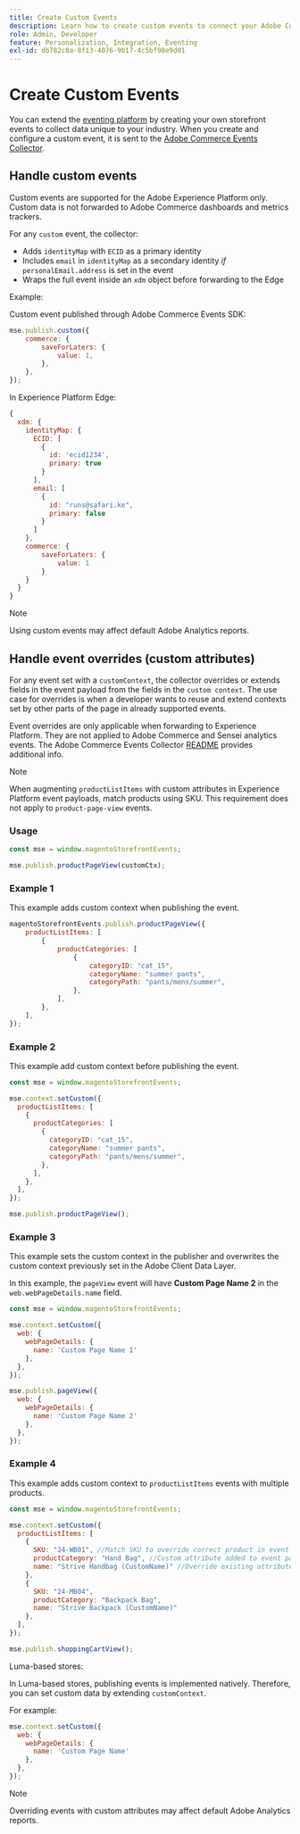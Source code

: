 ```yaml
---
title: Create Custom Events
description: Learn how to create custom events to connect your Adobe Commerce data to other Adobe DX products.
role: Admin, Developer
feature: Personalization, Integration, Eventing
exl-id: db782c0a-8f13-4076-9b17-4c5bf98e9d01
---
```

# Create Custom Events

You can extend the [eventing platform](events.md) by creating your own storefront events to collect data unique to your industry. When you create and configure a custom event, it is sent to the [Adobe Commerce Events Collector](https://github.com/adobe/commerce-events/tree/main/packages/storefront-events-collector).

## Handle custom events

Custom events are supported for the Adobe Experience Platform only. Custom data is not forwarded to Adobe Commerce dashboards and metrics trackers.

For any `custom` event, the collector:

- Adds `identityMap` with `ECID` as a primary identity
- Includes `email` in `identityMap` as a secondary identity _if_ `personalEmail.address` is set in the event
- Wraps the full event inside an `xdm` object before forwarding to the Edge

Example:

Custom event published through Adobe Commerce Events SDK:

```javascript
mse.publish.custom({
    commerce: {
        saveForLaters: {
            value: 1,
        },
    },
});
```

In Experience Platform Edge:

```javascript
{
  xdm: {
    identityMap: {
      ECID: [
        {
          id: 'ecid1234',
          primary: true
        }
      ],
      email: [
        {
          id: "runs@safari.ke",
          primary: false
        }
      ]
    },
    commerce: {
        saveForLaters: {
            value: 1
        }
    }
  }
}
```

>[!NOTE]
>
> Using custom events may affect default Adobe Analytics reports.

## Handle event overrides (custom attributes)

For any event set with a `customContext`, the collector overrides or extends fields in the event payload from the fields in the `custom context`. The use case for overrides is when a developer wants to reuse and extend contexts set by other parts of the page in already supported events.

Event overrides are only applicable when forwarding to Experience Platform. They are not applied to Adobe Commerce and Sensei analytics events. The Adobe Commerce Events Collector [README](https://github.com/adobe/commerce-events/blob/e34bcfc0deca8d5ac1f9310fc1ee4c1becf4ffbb/packages/storefront-events-collector/README.md) provides additional info.

>[!NOTE]
>
>When augmenting `productListItems` with custom attributes in Experience Platform event payloads, match products using SKU. This requirement does not apply to `product-page-view` events.

### Usage

```javascript
const mse = window.magentoStorefrontEvents;

mse.publish.productPageView(customCtx);
```

### Example 1

This example adds custom context when publishing the event.

```javascript
magentoStorefrontEvents.publish.productPageView({
    productListItems: [
        {
            productCategories: [
                {
                    categoryID: "cat_15",
                    categoryName: "summer pants",
                    categoryPath: "pants/mens/summer",
                },
            ],
        },
    ],
});
```

### Example 2

This example add custom context before publishing the event.

```javascript
const mse = window.magentoStorefrontEvents;

mse.context.setCustom({
  productListItems: [
    {
      productCategories: [
        {
          categoryID: "cat_15",
          categoryName: "summer pants",
          categoryPath: "pants/mens/summer",
        },
      ],
    },
  ],
});

mse.publish.productPageView();
```

### Example 3

This example sets the custom context in the publisher and overwrites the custom context previously set in the Adobe Client Data Layer.

In this example, the `pageView` event will have **Custom Page Name 2** in the `web.webPageDetails.name` field.

```javascript
const mse = window.magentoStorefrontEvents;

mse.context.setCustom({
  web: {
    webPageDetails: {
      name: 'Custom Page Name 1'
    },
  },
});

mse.publish.pageView({
  web: {
    webPageDetails: {
      name: 'Custom Page Name 2'
    },
  },
});
```

### Example 4

This example adds custom context to `productListItems` events with multiple products.

```javascript
const mse = window.magentoStorefrontEvents;

mse.context.setCustom({
  productListItems: [
    {
      SKU: "24-WB01", //Match SKU to override correct product in event payload
      productCategory: "Hand Bag", //Custom attribute added to event payload
      name: "Strive Handbag (CustomName)" //Override existing attribute with custom value in event payload
    },
    {
      SKU: "24-MB04",
      productCategory: "Backpack Bag",
      name: "Strive Backpack (CustomName)"
    },
  ],
});

mse.publish.shoppingCartView();
```

Luma-based stores:

In Luma-based stores, publishing events is implemented natively. Therefore, you can set custom data by extending `customContext`.

For example:

```javascript
mse.context.setCustom({
  web: {
    webPageDetails: {
      name: 'Custom Page Name'
    },
  },
});
```

>[!NOTE]
>
> Overriding events with custom attributes may affect default Adobe Analytics reports.
